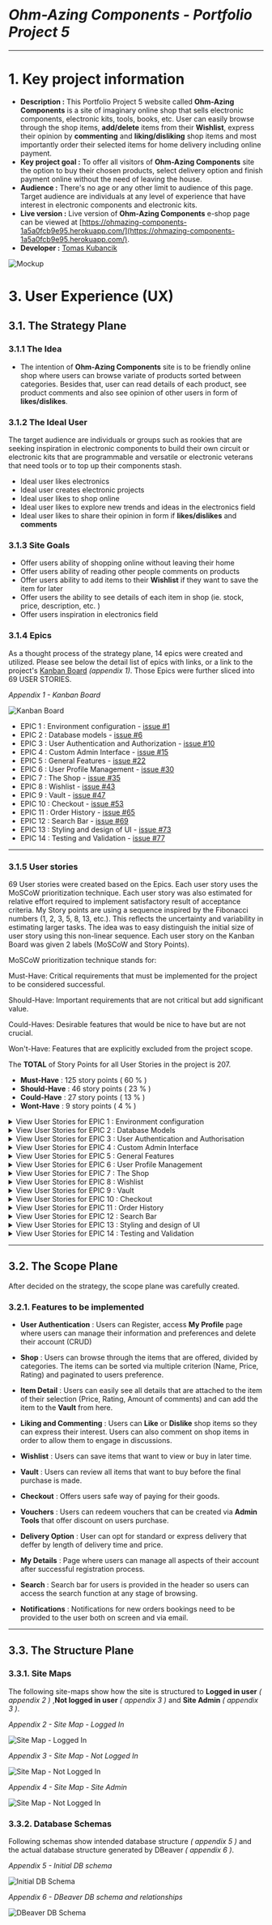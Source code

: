 # ***Ohm-Azing Components - Portfolio Project 5***
---
# **1. Key project information**

- **Description :** This Portfolio Project 5 website called **Ohm-Azing Components** is a site of imaginary online shop that sells electronic components, electronic kits, tools, books, etc. User can easily browse through the shop items, **add/delete** items from their **Wishlist**, express their opinion by **commenting** and **liking/disliking** shop items and most importantly order their selected items for home delivery including online payment.
- **Key project goal :** To offer all visitors of **Ohm-Azing Components** site the option to buy their chosen products, select delivery option and finish payment online without the need of leaving the house.
- **Audience :** There's no age or any other limit to audience of this page. Target audience are individuals at any level of experience that have interest in electronic components and electronic kits.
- **Live version :** Live version of **Ohm-Azing Components** e-shop page can be viewed at [https://ohmazing-components-1a5a0fcb9e95.herokuapp.com/](https://ohmazing-components-1a5a0fcb9e95.herokuapp.com/).
- **Developer :** [Tomas Kubancik](https://github.com/tomik-z-cech/)

![Mockup](/docs/mockup.png)



# **3. User Experience (UX)**

## **3.1. The Strategy Plane**

### **3.1.1 The Idea**
- The intention of **Ohm-Azing Components** site is to be friendly online shop where users can browse variate of products sorted between categories. Besides that, user can read details of each product, see product comments and also see opinion of other users in form of **likes/dislikes**.

### **3.1.2 The Ideal User**

The target audience are individuals or groups such as rookies that are seeking inspiration in electronic components to build their own circuit or electronic kits that are programmable and versatile or electronic veterans that need tools or to top up their components stash. 

- Ideal user likes electronics
- Ideal user creates electronic projects
- Ideal user likes to shop online
- Ideal user likes to explore new trends and ideas in the electronics field
- Ideal user likes to share their opinion in form if **likes/dislikes** and **comments**

### **3.1.3 Site Goals**

- Offer users ability of shopping online without leaving their home
- Offer users ability of reading other people comments on products
- Offer users ability to add items to their **Wishlist** if they want to save the item for later
- Offer users the ability to see details of each item in shop (ie. stock, price, description, etc. ) 
- Offer users inspiration in electronics field

### **3.1.4 Epics**

As a thought process of the strategy plane, 14 epics were created and utilized. Please see below the detail list of epics with links, or a link to the project's [Kanban Board](https://github.com/users/tomik-z-cech/projects/4/views/1) *(appendix 1)*. Those Epics were further sliced into 69 USER STORIES.

*Appendix 1 - Kanban Board*

![Kanban Board](/docs/kanban.png)

- EPIC 1 : Environment configuration - [issue #1](https://github.com/tomik-z-cech/PP5-Ohm-Azing-Components/issues/1)
- EPIC 2 : Database models - [issue #6](https://github.com/tomik-z-cech/PP5-Ohm-Azing-Components/issues/6)
- EPIC 3 : User Authentication and Authorization - [issue #10](https://github.com/tomik-z-cech/PP5-Ohm-Azing-Components/issues/10)
- EPIC 4 : Custom Admin Interface - [issue #15](https://github.com/tomik-z-cech/PP5-Ohm-Azing-Components/issues/15)
- EPIC 5 : General Features - [issue #22](https://github.com/tomik-z-cech/PP5-Ohm-Azing-Components/issues/22)
- EPIC 6 : User Profile Management - [issue #30](https://github.com/tomik-z-cech/PP5-Ohm-Azing-Components/issues/30)
- EPIC 7 : The Shop - [issue #35](https://github.com/tomik-z-cech/PP5-Ohm-Azing-Components/issues/35)
- EPIC 8 : Wishlist - [issue #43](https://github.com/tomik-z-cech/PP5-Ohm-Azing-Components/issues/43)
- EPIC 9 : Vault - [issue #47](https://github.com/tomik-z-cech/PP5-Ohm-Azing-Components/issues/47)
- EPIC 10 : Checkout - [issue #53](https://github.com/tomik-z-cech/PP5-Ohm-Azing-Components/issues/53)
- EPIC 11 : Order History - [issue #65](https://github.com/tomik-z-cech/PP5-Ohm-Azing-Components/issues/65)
- EPIC 12 : Search Bar - [issue #69](https://github.com/tomik-z-cech/PP5-Ohm-Azing-Components/issues/69)
- EPIC 13 : Styling and design of UI - [issue #73](https://github.com/tomik-z-cech/PP5-Ohm-Azing-Components/issues/73)
- EPIC 14 : Testing and Validation - [issue #77](https://github.com/tomik-z-cech/PP5-Ohm-Azing-Components/issues/77)

---

### **3.1.5 User stories**
69 User stories were created based on the Epics. Each user story uses the MoSCoW prioritization technique. Each user story was also estimated for relative effort required to implement satisfactory result of acceptance criteria. My Story points are using a sequence inspired by the Fibonacci numbers (1, 2, 3, 5, 8, 13, etc.). This reflects the uncertainty and variability in estimating larger tasks. The idea was to easy distinguish the initial size of user story using this non-linear sequence. Each user story on the Kanban Board was given 2 labels (MoSCoW and Story Points).

MoSCoW prioritization technique stands for:

Must-Have: Critical requirements that must be implemented for the project to be considered successful.

Should-Have: Important requirements that are not critical but add significant value.

Could-Haves: Desirable features that would be nice to have but are not crucial.

Won't-Have: Features that are explicitly excluded from the project scope.

The **TOTAL** of Story Points for all User Stories in the project is 207.
- **Must-Have** : 125 story points ( 60 % )
- **Should-Have** : 46 story points ( 23 % )
- **Could-Have** : 27 story points ( 13 % )
- **Wont-Have** : 9 story points ( 4 % )

<details>
<summary>
View User Stories for EPIC 1 : Environment configuration
</summary>

| Issue                                                                    | Title                                  | User Story                                                                                                                 |
| ------------------------------------------------------------------------ | -------------------------------------- | -------------------------------------------------------------------------------------------------------------------------- |
| [# 2](https://github.com/tomik-z-cech/PP5-Ohm-Azing-Components/issues/2) | USER STORY : Set up GiHub repository   | As a Developer, I need to set-up a repository on GitHub platform to be able to have control over versions of project.      |
| [# 3](https://github.com/tomik-z-cech/PP5-Ohm-Azing-Components/issues/3) | USER STORY : Set up dependencies       | As a Developer, I need to register and obtain links for third party services.                                              |
| [# 4](https://github.com/tomik-z-cech/PP5-Ohm-Azing-Components/issues/4) | USER STORY : Create working Django app | As a Developer, I need to install all dependencies, correctly set settings.py and create working app in local environment. |
| [# 5](https://github.com/tomik-z-cech/PP5-Ohm-Azing-Components/issues/5) | USER STORY : Deploy to Heroku          | As a Developer I need to create a working Heroku deployment.                                                          |
</details>


<details>
<summary>
View User Stories for EPIC 2 : Database Models
</summary>

| Issue                                                                    | Title                                            | User Story                                                                                                                                                  |
| ------------------------------------------------------------------------ | ------------------------------------------------ | ----------------------------------------------------------------------------------------------------------------------------------------------------------- |
| [# 7](https://github.com/tomik-z-cech/PP5-Ohm-Azing-Components/issues/7) | USER STORY : Define Database Schema              | As a Developer, I need to create databse schema that fits the purpose of the project and also create all the modular apps that will be used in the project. |
| [# 8](https://github.com/tomik-z-cech/PP5-Ohm-Azing-Components/issues/8) | USER STORY : Create database realtionships       | As a Developer, I need to define relatinships between models and import the relationships into working apps models.                                         |
| [# 9](https://github.com/tomik-z-cech/PP5-Ohm-Azing-Components/issues/9) | USER STORY : Implement Data Validation in Models | As a Developer, I need implement data validation rules within Ohm-Azing Components database models.                                                         |
</details>


<details>
<summary>
View User Stories for EPIC 3 : User Authentication and Authorisation
</summary>

| Issue                                                                      | Title                                       | User Story                                                                                       |
| -------------------------------------------------------------------------- | ------------------------------------------- | ------------------------------------------------------------------------------------------------ |
| [# 11](https://github.com/tomik-z-cech/PP5-Ohm-Azing-Components/issues/11) | USER STORY : Implement user registration    | As a Site User I am able to register to create new account and to select username and passsword. |
| [# 12](https://github.com/tomik-z-cech/PP5-Ohm-Azing-Components/issues/12) | USER STORY : Log In                         | As a Site User I am able to Log In to see registered user section.                               |
| [# 13](https://github.com/tomik-z-cech/PP5-Ohm-Azing-Components/issues/13) | USER-STORY : Reset my password if forgotten | As a Site User I am able to Reset My Password to change my password if forgotten.                |
| [# 14](https://github.com/tomik-z-cech/PP5-Ohm-Azing-Components/issues/14) | USER STORY : Log out                        | As a Site User, I am able to log out to leave the site functions for registered users.           |
</details>


<details>
<summary>
View User Stories for EPIC 4 : Custom Admin Interface
</summary>

| Issue                                                                      | Title                                               | User Story                                                                                                                             |
| -------------------------------------------------------------------------- | --------------------------------------------------- | -------------------------------------------------------------------------------------------------------------------------------------- |
| [# 16](https://github.com/tomik-z-cech/PP5-Ohm-Azing-Components/issues/16) | USER STORY : Categories section                     | As a Business Owner, I have option to do full CRUD with item categories in order to manage my shop.                                    |
| [# 17](https://github.com/tomik-z-cech/PP5-Ohm-Azing-Components/issues/17) | USER STORY : Items section                          | As a Business Owner, I have option to do full CRUD with items in order to manage products sold in my shop.                             |
| [# 18](https://github.com/tomik-z-cech/PP5-Ohm-Azing-Components/issues/18) | USER STORY : Invoices section                       | As a Business Owner, I have option to view or download any invoice that was created by shoppers.                                       |
| [# 19](https://github.com/tomik-z-cech/PP5-Ohm-Azing-Components/issues/19) | USER STORY : Vouchers section                       | As a Business Owner, I have option to perform full CRUD on "Vouchers" that could be redeemed via checkout.                             |
| [# 20](https://github.com/tomik-z-cech/PP5-Ohm-Azing-Components/issues/20) | USER STORY : Comments section                       | As a Business Owner, I have option to approve/delete comments to ensure no inapproproate content on the project page.                  |
| [# 21](https://github.com/tomik-z-cech/PP5-Ohm-Azing-Components/issues/21) | USER STORY : Postage Settings section               | As a Business Owner, I have option to adjust free postage treshold and posatege fees for standad and express delivery options.         |
| [# 28](https://github.com/tomik-z-cech/PP5-Ohm-Azing-Components/issues/28) | USER STORY : Email interface for marketing purposes | As a Site admin, I need to implement Mailing interface to be able to send emails to all users signed up for email communication.       |
| [# 97](https://github.com/tomik-z-cech/PP5-Ohm-Azing-Components/issues/97) | USER STORY : Postage label printing                 | As a Site Admin, I need implement postage label printing page to be able to Effortlessly print postage labels.                         |
| [# 98](https://github.com/tomik-z-cech/PP5-Ohm-Azing-Components/issues/98) | USER STORY : Order status emails                    | As a Site Admin, I can mark orders as accepted, pending, fulfilled to be able to keep customers informed of the status of their order. |
</details>


<details>
<summary>
View User Stories for EPIC 5 : General Features
</summary>

| Issue                                                                      | Title                        | User Story                                                                                                                                                      |
| -------------------------------------------------------------------------- | ---------------------------- | --------------------------------------------------------------------------------------------------------------------------------------------------------------- |
| [# 23](https://github.com/tomik-z-cech/PP5-Ohm-Azing-Components/issues/23) | USER STORY : FavIcon & Title | As a Site User I woul like to be able to differenciate this site from other sites opened in my browser, in order of easy navigation.                            |
| [# 24](https://github.com/tomik-z-cech/PP5-Ohm-Azing-Components/issues/24) | USER STORY : Header          | As a Site User I want to be able to navigate easily through-out the site.                                                                                       |
| [# 25](https://github.com/tomik-z-cech/PP5-Ohm-Azing-Components/issues/25) | USER STORY : Footer          | As a Site User I want to be able to find useful info on the bottom of the site in order not to scroll and search too much around.                               |
| [# 26](https://github.com/tomik-z-cech/PP5-Ohm-Azing-Components/issues/26) | USER STORY : Loader          | As a Site User I want to be able to see if page is working in the form of loader that appears when complex task is performed.                                   |
| [# 27](https://github.com/tomik-z-cech/PP5-Ohm-Azing-Components/issues/27) | USER STORY : Toasts          | As a Site User I want to be informed of results of requests performed in the form of toast that appears when complex task is done sucessfully / unsuccessfully. |
</details>


<details>
<summary>
View User Stories for EPIC 6 : User Profile Management
</summary>

| Issue                                                                      | Title                                                           | User Story                                                                                                           |
| -------------------------------------------------------------------------- | --------------------------------------------------------------- | -------------------------------------------------------------------------------------------------------------------- |
| [# 31](https://github.com/tomik-z-cech/PP5-Ohm-Azing-Components/issues/31) | USER STORY : Change Details (Phone Number, Email Address, etc.) | As a Site User I can Update My Details to be able to manage my account in case of changes.                           |
| [# 32](https://github.com/tomik-z-cech/PP5-Ohm-Azing-Components/issues/32) | USER STORY : Delete my account                                  | As a Site User I can Delete My Account to be able to opt out from all services.                                      |
| [# 33](https://github.com/tomik-z-cech/PP5-Ohm-Azing-Components/issues/33) | USER STORY : Profile Picture                                    | As a Site User I can Change my profile picture to add the finishing touch to my profile.                             |
| [# 34](https://github.com/tomik-z-cech/PP5-Ohm-Azing-Components/issues/34) | USER STORY : Opt In/Out for Newsletter                          | As a Site User I can Opt In/Out for Newsletter or other marketing communtiation to be able to change my preferences. |
</details>


<details>
<summary>
View User Stories for EPIC 7 : The Shop
</summary>

| Issue                                                                      | Title                                     | User Story                                                                                                                                                    |
| -------------------------------------------------------------------------- | ----------------------------------------- | ------------------------------------------------------------------------------------------------------------------------------------------------------------- |
| [# 36](https://github.com/tomik-z-cech/PP5-Ohm-Azing-Components/issues/36) | USER STORY : Shop Highlights              | As a Site User, I would like to See Newest and Favourites on the landing page so I can see easily what products are after arriving and what are most popular. |
| [# 37](https://github.com/tomik-z-cech/PP5-Ohm-Azing-Components/issues/37) | USER STORY : Shop by Category             | As a Site User, I would like to have the shop items sorted by category so I can browse the items faster.                                                      |
| [# 38](https://github.com/tomik-z-cech/PP5-Ohm-Azing-Components/issues/38) | USER STORY : Product Details              | As a Site User, I would like to see the details of each item in separate page so I won't get lost in too much info.                                           |
| [# 39](https://github.com/tomik-z-cech/PP5-Ohm-Azing-Components/issues/39) | USER STORY : Add to Vault                 | As a Site User, I need to be able to add items to vault in order to see the entire order before payment.                                                      |
| [# 40](https://github.com/tomik-z-cech/PP5-Ohm-Azing-Components/issues/40) | USER STORY : Add to Wishlist              | As a Site User, I need to be able to add items to my Wishlist in order to see keep the items I am interested in separately.                                   |
| [# 41](https://github.com/tomik-z-cech/PP5-Ohm-Azing-Components/issues/41) | USER STORY : Comment on Products          | As a Site User I can Comment on Items to share my opinion.                                                                                                    |
| [# 42](https://github.com/tomik-z-cech/PP5-Ohm-Azing-Components/issues/42) | USER STORY : See Comments of Others       | As a Site User I can see other comments on Items to read other Users opinions.                                                                                |
| [# 72](https://github.com/tomik-z-cech/PP5-Ohm-Azing-Components/issues/72) | USER STORY : Like / Dislike Items of Shop | As a Site User I can Like / Dislike particular Item in Shopin order to express my opinion.                                                                    |
| [# 99](https://github.com/tomik-z-cech/PP5-Ohm-Azing-Components/issues/99) | USER STORY : Frequently bought together   | As a Site User, I can see what items are bought together to be able to what else can I buy for the same project.                                              |
</details>


<details>
<summary>
View User Stories for EPIC 8 : Wishlist
</summary>

| Issue                                                                      | Title                                   | User Story                                                                                                   |
| -------------------------------------------------------------------------- | --------------------------------------- | ------------------------------------------------------------------------------------------------------------ |
| [# 44](https://github.com/tomik-z-cech/PP5-Ohm-Azing-Components/issues/44) | USER STORY : Display Wishlist Items     | As a Site User, I can display items in My Wishlist in order to manage the items.                             |
| [# 45](https://github.com/tomik-z-cech/PP5-Ohm-Azing-Components/issues/45) | USER STORY : Remove Items from Wishlist | As a Site User, I can remove items from My Wishlist one by one in order to manage the items in the Wishlist. |
| [# 46](https://github.com/tomik-z-cech/PP5-Ohm-Azing-Components/issues/46) | USER STORY : Clear Wishlist             | As a Site User, I can delete all items in My Wishlist in order to manage the items.                          |
</details>


<details>
<summary>
View User Stories for EPIC 9 : Vault
</summary>

| Issue                                                                      | Title                                         | User Story                                                                                                                                                                          |
| -------------------------------------------------------------------------- | --------------------------------------------- | ----------------------------------------------------------------------------------------------------------------------------------------------------------------------------------- |
| [# 48](https://github.com/tomik-z-cech/PP5-Ohm-Azing-Components/issues/48) | USER STORY : Display content of Vault         | As a Site User, I can display items in Vault in order to manage the items.                                                                                                          |
| [# 49](https://github.com/tomik-z-cech/PP5-Ohm-Azing-Components/issues/49) | USER STORY : Adjust amounts of items in Vault | As a Site User, I can adjust amount of each item in Vault in order to manage the items before proceeding to Checkout.                                                               |
| [# 50](https://github.com/tomik-z-cech/PP5-Ohm-Azing-Components/issues/50) |  USER STORY : Clear the Vault                 | As a Site User, I can display items in Vault in order to manage the items.                                                                                                          |
| [# 51](https://github.com/tomik-z-cech/PP5-Ohm-Azing-Components/issues/51) |  USER STORY : Proceed to Checkout             | As a Site User, I can proceed to Checkout in order to pay for items in my Vault.                                                                                                    |
| [# 52](https://github.com/tomik-z-cech/PP5-Ohm-Azing-Components/issues/52) | USER STORY : Vault management toasts          | As a Site User, I can see message that indicates Vault action along all items that are in Vault in order to be informed and have an idea what's in Vault without opening the Vault. |
</details>


<details>
<summary>
View User Stories for EPIC 10 : Checkout
</summary>

| Issue                                                                      | Title                                  | User Story                                                                                                                                              |
| -------------------------------------------------------------------------- | -------------------------------------- | ------------------------------------------------------------------------------------------------------------------------------------------------------- |
| [# 61](https://github.com/tomik-z-cech/PP5-Ohm-Azing-Components/issues/61) | USER STORY : Checkout Page             | As a Site User, I can see checkout page so I know exactly what am I being charged for.                                                                  |
| [# 54](https://github.com/tomik-z-cech/PP5-Ohm-Azing-Components/issues/54) | USER STORY : Shipping Details          | As a Site User, I can provide shipping details in order to inform the shop where to send my purchase.                                                   |
| [# 62](https://github.com/tomik-z-cech/PP5-Ohm-Azing-Components/issues/62) | USER STORY : Save info                 | As a Site User, I can save provided shipping info in order the form being prefilled with next order.                                                    |
| [# 63](https://github.com/tomik-z-cech/PP5-Ohm-Azing-Components/issues/63) | USER STORY : Delivery Options          | As a Site User, I can choose between standard and express delivery in order to control the speed of delivery.                                           |
| [# 57](https://github.com/tomik-z-cech/PP5-Ohm-Azing-Components/issues/57) | USER STORY : Payment                   | As a Site User, I have an option providing payment details in order to pay for my goods.                                                                |
| [# 55](https://github.com/tomik-z-cech/PP5-Ohm-Azing-Components/issues/55) | USER STORY : Vouchers                  | As a Site User, I have an option to redeem dicount codes in order to get discount on my purchase.                                                       |
| [# 58](https://github.com/tomik-z-cech/PP5-Ohm-Azing-Components/issues/58) | USER STORY : Invoice Generator         | As a Site Admin, I need to be able to generate invoice in \*.pdf format in order the invoice being attached to the confirmation email.                  |
| [# 59](https://github.com/tomik-z-cech/PP5-Ohm-Azing-Components/issues/59) | USER STORY : Confirmation Email        | As a Site User, I do get confirmation email in order to know the transaction was sucessfull.                                                            |
| [# 60](https://github.com/tomik-z-cech/PP5-Ohm-Azing-Components/issues/60) | USER STORY : Stock Update              | As a Site Admin, I need to be able to update stock amounts after every purchase in order the manage the inventory.                                      |
| [# 56](https://github.com/tomik-z-cech/PP5-Ohm-Azing-Components/issues/56) | USER STORY : Stripe and Webhooks Setup | As a Site Admin, I need to be able to process the order functions even in event of failure in order to ensure no paying customer is left without goods. |
| [# 64](https://github.com/tomik-z-cech/PP5-Ohm-Azing-Components/issues/64) | USER STORY : Success Page              | As a Site User, I can clarly see sucess page in order to know my order went through without checking my emails.                                         |
</details>


<details>
<summary>
View User Stories for EPIC 11 : Order History
</summary>

| Issue                                                                      | Title                                 | User Story                                                                                          |
| -------------------------------------------------------------------------- | ------------------------------------- | --------------------------------------------------------------------------------------------------- |
| [# 66](https://github.com/tomik-z-cech/PP5-Ohm-Azing-Components/issues/66) | USER STORY : Accessing Order History  | As a Site User, I can access my own past orders in case of needing them in future.                  |
| [# 67](https://github.com/tomik-z-cech/PP5-Ohm-Azing-Components/issues/67) | USER STORY : Viewing past invoices    | As a Site User, I can view detail of any of my own past orders in case of needing them in future.   |
| [# 68](https://github.com/tomik-z-cech/PP5-Ohm-Azing-Components/issues/68) | USER STORY : Downloding past invoices | As a Site User, I can download any of my own past order invoices in case of needing them in future. |
</details>


<details>
<summary>
View User Stories for EPIC 12 : Search Bar
</summary>

| Issue                                                                      | Title                                     | User Story                                                                                                                                     |
| -------------------------------------------------------------------------- | ----------------------------------------- | ---------------------------------------------------------------------------------------------------------------------------------------------- |
| [# 70](https://github.com/tomik-z-cech/PP5-Ohm-Azing-Components/issues/70) | USER STORY : Search Bar in header of page | As a Site User I am able to use search function through Categories, Items and Item descriptionsin order to quickly find what am I looking for. |
| [# 71](https://github.com/tomik-z-cech/PP5-Ohm-Azing-Components/issues/71) | USER STORY : Search results               | As a Site User I can see search result to easily navigate through them.                                                                        |
</details>


<details>
<summary>
View User Stories for EPIC 13 : Styling and design of UI
</summary>

| Issue                                                                      | Title                                 | User Story                                                                                                    |
| -------------------------------------------------------------------------- | ------------------------------------- | ------------------------------------------------------------------------------------------------------------- |
| [# 74](https://github.com/tomik-z-cech/PP5-Ohm-Azing-Components/issues/74) | USER STORY : Intuitive Navigation     | As a Site Developer, I need to insure easy navigation throughout the site                                     |
| [# 75](https://github.com/tomik-z-cech/PP5-Ohm-Azing-Components/issues/75) | USER STORY : Color Scheme             | As a Site Developer, I need to insure easy navigation throughout the sit                                      |
| [# 76](https://github.com/tomik-z-cech/PP5-Ohm-Azing-Components/issues/76) | USER STORY : W3C + WAVE Compatibility | As a Site Developer, I need to insure easy navigation throughout the site for users in need of ease of access |
</details>


<details>
<summary>
View User Stories for EPIC 14 : Testing and Validation
</summary>

| Issue                                                                      | Title               | User Story                                                                        |
| -------------------------------------------------------------------------- | ------------------- | --------------------------------------------------------------------------------- |
| [# 78](https://github.com/tomik-z-cech/PP5-Ohm-Azing-Components/issues/78) | W3C HTML validation | As a Site Developer, I need to ensure \*.html files do pass the W3C validation.   |
| [# 79](https://github.com/tomik-z-cech/PP5-Ohm-Azing-Components/issues/79) | W3C CSS validation  | As a Site Developer, I need to ensure style.css file do pass the W3C validation.  |
| [# 80](https://github.com/tomik-z-cech/PP5-Ohm-Azing-Components/issues/80) | JS validation       | As a Site Developer, I need to ensure \*.js files do pass the JS Lint validation. |
| [# 81](https://github.com/tomik-z-cech/PP5-Ohm-Azing-Components/issues/81) | PEP8 validation     | As a Site Developer, I need to ensure \*.py file do pass the PEP8 validation.     |
</details>

---

## **3.2. The Scope Plane**

After decided on the strategy, the scope plane was carefully created.

### 3.2.1. Features to be implemented

- **User Authentication** : Users can Register, access **My Profile** page where users can manage their information and preferences and delete their account (CRUD)

- **Shop** : Users can browse through the items that are offered, divided by categories. The items can be sorted via multiple criterion (Name, Price, Rating) and paginated to users preference.

- **Item Detail** : Users can easily see all details that are attached to the item of their selection (Price, Rating, Amount of comments) and can add the item to the **Vault** from here.

- **Liking and Commenting** : Users can **Like** or **Dislike** shop items so they can express their interest. Users can also comment on shop items in order to allow them to engage in discussions.

- **Wishlist** : Users can save items that want to view or buy in later time.

- **Vault** : Users can review all items that want to buy before the final purchase is made.

- **Checkout** : Offers users safe way of paying for their goods.

- **Vouchers** : Users can redeem vouchers that can be created via **Admin Tools** that offer discount on users purchase.

- **Delivery Option** : User can opt for standard or express delivery that deffer by length of delivery time and price.

- **My Details** : Page where users can manage all aspects of their account after successful registration process.

- **Search** : Search bar for users is provided in the header so users can access the search function at any stage of browsing. 

- **Notifications** : Notifications for new orders bookings need to be provided to the user both on screen and via email.

---

## **3.3. The Structure Plane**

### 3.3.1. Site Maps

The following site-maps show how the site is structured to **Logged in user** *( appendix 2 )* ,**Not logged in user** *( appendix 3 )* and **Site Admin** *( appendix 3 )*.

*Appendix 2 - Site Map - Logged In*

![Site Map - Logged In](/docs/sitemap-logedin.png)

*Appendix 3 - Site Map - Not Logged In*

![Site Map - Not Logged In](/docs/sitemap-logedout.png)

*Appendix 4 - Site Map - Site Admin*

![Site Map - Not Logged In](/docs/sitemap-admin.png)

### 3.3.2. Database Schemas

Following schemas show intended database structure *( appendix 5 )* and the actual database structure generated by DBeaver *( appendix 6 )*.

*Appendix 5 - Initial DB schema*

![Initial DB Schema](/docs/db-dchema.png)

*Appendix 6 - DBeaver DB schema and relationships*

![DBeaver DB Schema](/docs/dbeaver-schema.png)

